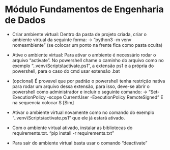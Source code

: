 # Módulo Fundamentos de Engenharia de Dados

- Criar ambiente virtual: Dentro da pasta de projeto criada, criar o ambiente virtual da seguinte forma:
-> “python3 -m venv nomeambiente” (se colocar um ponto na frente fica como pasta oculta)

- Ative o ambiente virtual: Para ativar o ambiente é necessário rodar o arquivo “activate”.
No powershell chame o caminho do arquivo como no exemplo “.\.venv\Scripts\activate.ps1”, a extensão ps1 é a própria do powershell, para o caso do cmd usar extensão .bat

- (opcional) É provavel que por padrão o powershell tenha restrição nativa para rodar um arquivo dessa extensão, para isso, deve-se abrir o powershell como administrador e incluir o seguinte comando:
-> “Set-ExecutionPolicy -scope CurrentUser -ExecutionPolicy RemoteSigned”
E na sequencia colocar S [Sim]

- Ativar o ambiente virtual novamente como no comando do exemplo “.\.venv\Scripts\activate.ps1” que ele já estará ativado.

- Com o ambiente virtual ativado, instalar as bibliotecas do requirements.txt. “pip install -r requirements.txt”

- Para sair do ambiente virtual basta usar o comando “deactivate”
